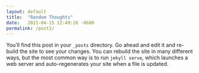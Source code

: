 ```yaml
---
layout: default
title:  "Random Thoughts"
date:   2021-04-15 12:49:26 -0600
permalink: /post2/
---
```

You’ll find this post in your `_posts` directory. Go ahead and edit it and re-build the site to see your changes. You can rebuild the site in many different ways, but the most common way is to run `jekyll serve`, which launches a web server and auto-regenerates your site when a file is updated.

